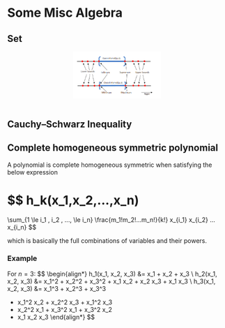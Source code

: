 # Some Misc Algebra

## Set

<div style="display: flex; justify-content: center;">
      <img src="imgs/set_terminologies.png" width="40%" height="20%" alt="set_terminologies" />
</div>
</br>

## Cauchy–Schwarz Inequality



## Complete homogeneous symmetric polynomial

A polynomial is complete homogeneous symmetric when satisfying the below expression 

$$
h_k(x_1,x_2,...,x_n)
=
\sum_{1 \le i_1 , i_2 , ..., \le i_n}
\frac{m_1!m_2!...m_n!}{k!} 
x_{i_1} x_{i_2} ...  x_{i_n}
$$

which is basically the full combinations of variables and their powers.

### Example

For $n=3$:
$$
\begin{align*}
h_1(x_1, x_2, x_3) &= x_1 + x_2 + x_3
\\
h_2(x_1, x_2, x_3) &= x_1^2 + x_2^2 + x_3^2 + x_1 x_2 + x_2 x_3 + x_1 x_3
\\
h_3(x_1, x_2, x_3) &= x_1^3 + x_2^3 + x_3^3 
+ x_1^2 x_2 + x_2^2 x_3 + x_1^2 x_3 
+ x_2^2 x_1 + x_3^2 x_1 + x_3^2 x_2
+ x_1 x_2 x_3
\end{align*}
$$